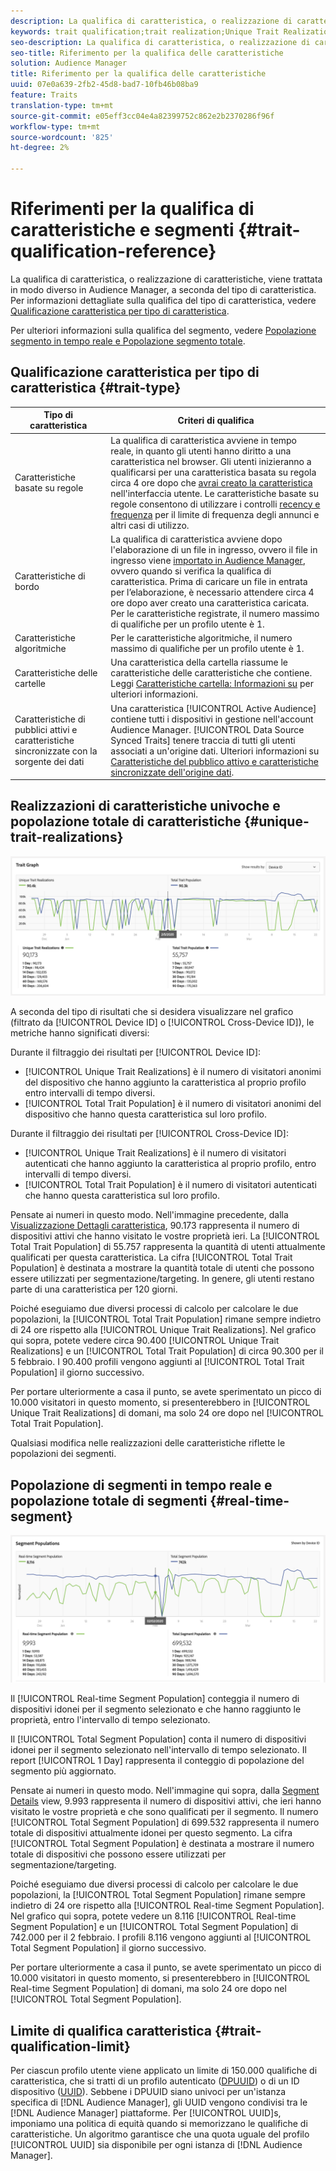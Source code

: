 ```yaml
---
description: La qualifica di caratteristica, o realizzazione di caratteristiche, viene trattata in modo diverso in  Audience Manager, a seconda del tipo di caratteristica. Per informazioni dettagliate sulla qualificazione delle caratteristiche, vedere la tabella seguente.
keywords: trait qualification;trait realization;Unique Trait Realizations;UTR;Total Trait Population;TTP
seo-description: La qualifica di caratteristica, o realizzazione di caratteristiche, viene trattata in modo diverso in  Audience Manager, a seconda del tipo di caratteristica. Per informazioni dettagliate sulla qualificazione delle caratteristiche, vedere la tabella seguente.
seo-title: Riferimento per la qualifica delle caratteristiche
solution: Audience Manager
title: Riferimento per la qualifica delle caratteristiche
uuid: 07e0a639-2fb2-45d8-bad7-10fb46b08ba9
feature: Traits
translation-type: tm+mt
source-git-commit: e05eff3cc04e4a82399752c862e2b2370286f96f
workflow-type: tm+mt
source-wordcount: '825'
ht-degree: 2%

---
```



# Riferimenti per la qualifica di caratteristiche e segmenti {#trait-qualification-reference}

La qualifica di caratteristica, o realizzazione di caratteristiche, viene trattata in modo diverso in  Audience Manager, a seconda del tipo di caratteristica. Per informazioni dettagliate sulla qualifica del tipo di caratteristica, vedere [Qualificazione caratteristica per tipo di caratteristica](#trait-type).

Per ulteriori informazioni sulla qualifica del segmento, vedere [Popolazione segmento in tempo reale e Popolazione segmento totale](#real-time-segment).



## Qualificazione caratteristica per tipo di caratteristica {#trait-type}

| Tipo di caratteristica | Criteri di qualifica |
|---|---|
| Caratteristiche basate su regole | La qualifica di caratteristica avviene in tempo reale, in quanto gli utenti hanno diritto a una caratteristica nel browser. Gli utenti inizieranno a qualificarsi per una caratteristica basata su regola circa 4 ore dopo che [avrai creato la caratteristica](create-onboarded-rule-based-traits.md#create-rules-based-or-onboarded-traits) nell&#39;interfaccia utente. Le caratteristiche basate su regole consentono di utilizzare i controlli [recency e frequenza](../segments/recency-and-frequency.md) per il limite di frequenza degli annunci e altri casi di utilizzo. |
| Caratteristiche di bordo | La qualifica di caratteristica avviene dopo l&#39;elaborazione di un file in ingresso, ovvero il file in ingresso viene [importato in  Audience Manager](../../faq/faq-inbound-data-ingestion.md), ovvero quando si verifica la qualifica di caratteristica. Prima di caricare un file in entrata per l’elaborazione, è necessario attendere circa 4 ore dopo aver creato una caratteristica caricata. Per le caratteristiche registrate, il numero massimo di qualifiche per un profilo utente è 1. |
| Caratteristiche algoritmiche | Per le caratteristiche algoritmiche, il numero massimo di qualifiche per un profilo utente è 1. |
| Caratteristiche delle cartelle | Una caratteristica della cartella riassume le caratteristiche delle caratteristiche che contiene. Leggi [Caratteristiche cartella: Informazioni su](about-folder-traits.md) per ulteriori informazioni. |
| Caratteristiche di pubblici attivi e caratteristiche sincronizzate con la sorgente dei dati | Una caratteristica [!UICONTROL Active Audience] contiene tutti i dispositivi in gestione nell&#39;account  Audience Manager. [!UICONTROL Data Source Synced Traits] tenere traccia di tutti gli utenti associati a un&#39;origine dati. Ulteriori informazioni su [Caratteristiche del pubblico attivo e caratteristiche sincronizzate dell&#39;origine dati](client-activity-synced-audience-traits.md). |

## Realizzazioni di caratteristiche univoche e popolazione totale di caratteristiche {#unique-trait-realizations}

![realizzazione unica-caratteristica](assets/trait-graph.png)

A seconda del tipo di risultati che si desidera visualizzare nel grafico (filtrato da [!UICONTROL Device ID] o [!UICONTROL Cross-Device ID]), le metriche hanno significati diversi:

Durante il filtraggio dei risultati per [!UICONTROL Device ID]:

* [!UICONTROL Unique Trait Realizations] è il numero di visitatori anonimi del dispositivo che hanno aggiunto la caratteristica al proprio profilo entro intervalli di tempo diversi.
* [!UICONTROL Total Trait Population] è il numero di visitatori anonimi del dispositivo che hanno questa caratteristica sul loro profilo.

Durante il filtraggio dei risultati per [!UICONTROL Cross-Device ID]:

* [!UICONTROL Unique Trait Realizations] è il numero di visitatori autenticati che hanno aggiunto la caratteristica al proprio profilo, entro intervalli di tempo diversi.
* [!UICONTROL Total Trait Population] è il numero di visitatori autenticati che hanno questa caratteristica sul loro profilo.

Pensate ai numeri in questo modo. Nell&#39;immagine precedente, dalla [Visualizzazione Dettagli caratteristica](../../features/traits/trait-details-page.md), 90.173 rappresenta il numero di dispositivi attivi che hanno visitato le vostre proprietà ieri. La [!UICONTROL Total Trait Population] di 55.757 rappresenta la quantità di utenti attualmente qualificati per questa caratteristica. La cifra [!UICONTROL Total Trait Population] è destinata a mostrare la quantità totale di utenti che possono essere utilizzati per segmentazione/targeting. In genere, gli utenti restano parte di una caratteristica per 120 giorni.

Poiché eseguiamo due diversi processi di calcolo per calcolare le due popolazioni, la [!UICONTROL Total Trait Population] rimane sempre indietro di 24 ore rispetto alla [!UICONTROL Unique Trait Realizations]. Nel grafico qui sopra, potete vedere circa 90.400 [!UICONTROL Unique Trait Realizations] e un [!UICONTROL Total Trait Population] di circa 90.300 per il 5 febbraio. I 90.400 profili vengono aggiunti al [!UICONTROL Total Trait Population] il giorno successivo.

Per portare ulteriormente a casa il punto, se avete sperimentato un picco di 10.000 visitatori in questo momento, si presenterebbero in [!UICONTROL Unique Trait Realizations] di domani, ma solo 24 ore dopo nel [!UICONTROL Total Trait Population].

Qualsiasi modifica nelle realizzazioni delle caratteristiche riflette le popolazioni dei segmenti.

## Popolazione di segmenti in tempo reale e popolazione totale di segmenti {#real-time-segment}

![realizzazione unica-caratteristica](assets/segment-graph.png)

Il [!UICONTROL Real-time Segment Population] conteggia il numero di dispositivi idonei per il segmento selezionato e che hanno raggiunto le proprietà, entro l&#39;intervallo di tempo selezionato.

Il [!UICONTROL Total Segment Population] conta il numero di dispositivi idonei per il segmento selezionato nell&#39;intervallo di tempo selezionato. Il report [!UICONTROL 1 Day] rappresenta il conteggio di popolazione del segmento più aggiornato.

Pensate ai numeri in questo modo. Nell&#39;immagine qui sopra, dalla [Segment Details](../../features/segments/segment-summary-view.md) view, 9.993 rappresenta il numero di dispositivi attivi, che ieri hanno visitato le vostre proprietà e che sono qualificati per il segmento. Il numero [!UICONTROL Total Segment Population] di 699.532 rappresenta il numero totale di dispositivi attualmente idonei per questo segmento. La cifra [!UICONTROL Total Segment Population] è destinata a mostrare il numero totale di dispositivi che possono essere utilizzati per segmentazione/targeting.

Poiché eseguiamo due diversi processi di calcolo per calcolare le due popolazioni, la [!UICONTROL Total Segment Population] rimane sempre indietro di 24 ore rispetto alla [!UICONTROL Real-time Segment Population]. Nel grafico qui sopra, potete vedere un 8.116 [!UICONTROL Real-time Segment Population] e un [!UICONTROL Total Segment Population] di 742.000 per il 2 febbraio. I profili 8.116 vengono aggiunti al [!UICONTROL Total Segment Population] il giorno successivo.

Per portare ulteriormente a casa il punto, se avete sperimentato un picco di 10.000 visitatori in questo momento, si presenterebbero in [!UICONTROL Real-time Segment Population] di domani, ma solo 24 ore dopo nel [!UICONTROL Total Segment Population].

## Limite di qualifica caratteristica {#trait-qualification-limit}

Per ciascun profilo utente viene applicato un limite di 150.000 qualifiche di caratteristica, che si tratti di un profilo autenticato ([DPUUID](../../reference/ids-in-aam.md)) o di un ID dispositivo ([UUID](../../reference/ids-in-aam.md)). Sebbene i DPUUID siano univoci per un&#39;istanza specifica di [!DNL Audience Manager], gli UUID vengono condivisi tra le [!DNL Audience Manager] piattaforme. Per [!UICONTROL UUID]s, imponiamo una politica di equità quando si memorizzano le qualifiche di caratteristiche. Un algoritmo garantisce che una quota uguale del profilo [!UICONTROL UUID] sia disponibile per ogni istanza di [!DNL Audience Manager].


